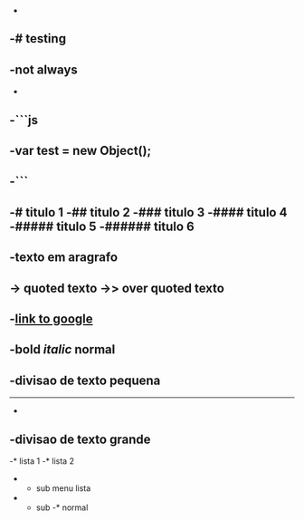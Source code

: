 
-
-# testing
-
-not always
-
-
-```js
-
-var test = new Object();
-
-```
-
-# titulo 1
-## titulo 2
-### titulo 3
-#### titulo 4
-##### titulo 5
-###### titulo 6
-
-texto em aragrafo
-
-> quoted texto
->> over quoted texto
-
-[link to google](http://google.com)
-
-**bold** *italic* normal
-
-divisao de texto pequena
-
----
-
-divisao de texto grande
-
-* lista 1
-* lista 2
-  * sub menu lista
-  * sub
-* normal
